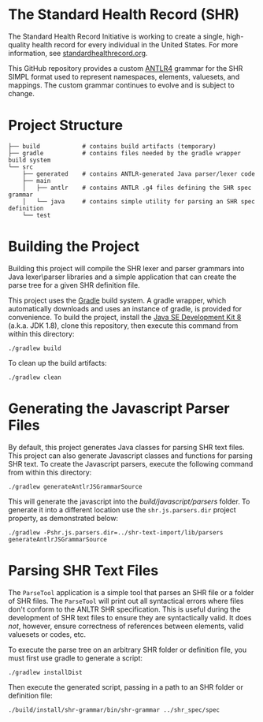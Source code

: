 # The Standard Health Record (SHR)

The Standard Health Record Initiative is working to create a single, high-quality health record for every individual in the United States.  For more information, see [standardhealthrecord.org](http://standardhealthrecord.org/).

This GitHub repository provides a custom [ANTLR4](http://www.antlr.org/) grammar for the SHR SIMPL format used to represent namespaces, elements, valuesets, and mappings.  The custom grammar continues to evolve and is subject to change.

# Project Structure

    ├── build            # contains build artifacts (temporary)
    ├── gradle           # contains files needed by the gradle wrapper build system
    └── src
        ├── generated    # contains ANTLR-generated Java parser/lexer code
        ├── main
        │   ├── antlr    # contains ANTLR .g4 files defining the SHR spec grammar
        │   └── java     # contains simple utility for parsing an SHR spec definition
        └── test

# Building the Project

Building this project will compile the SHR lexer and parser grammars into Java lexer\parser libraries and a simple application that can create the parse tree for a given SHR definition file.

This project uses the [Gradle](http://www.gradle.org/) build system.  A gradle wrapper, which automatically downloads and uses an instance of gradle, is provided for convenience.  To build the project, install the [Java SE Development Kit 8](http://www.oracle.com/technetwork/java/javase/downloads/jdk8-downloads-2133151.html) (a.k.a. JDK 1.8), clone this repository, then execute this command from within this directory:

    ./gradlew build

To clean up the build artifacts:

    ./gradlew clean

# Generating the Javascript Parser Files

By default, this project generates Java classes for parsing SHR text files.  This project can also generate Javascript classes and functions for parsing SHR text.  To create the Javascript parsers, execute the following command from within this directory:

    ./gradlew generateAntlrJSGrammarSource

This will generate the javascript into the _build/javascript/parsers_ folder.  To generate it into a different location use the `shr.js.parsers.dir` project property, as demonstrated below:

    ./gradlew -Pshr.js.parsers.dir=../shr-text-import/lib/parsers generateAntlrJSGrammarSource


# Parsing SHR Text Files

The `ParseTool` application is a simple tool that parses an SHR file or a folder of SHR files.  The `ParseTool` will print out all syntactical errors where files don't conform to the ANLTR SHR specification.  This is useful during the development of SHR text files to ensure they are syntactically valid.  It does _not_, however, ensure correctness of references between elements, valid valuesets or codes, etc.

To execute the parse tree on an arbitrary SHR folder or definition file, you must first use gradle to generate a script:

    ./gradlew installDist

Then execute the generated script, passing in a path to an SHR folder or definition file:

    ./build/install/shr-grammar/bin/shr-grammar ../shr_spec/spec
